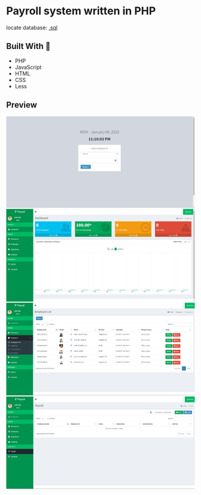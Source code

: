 # Payroll system written in PHP

locate database: [.sql](db/apsystem.sql)

## Built With :wrench:
* PHP
* JavaScript
* HTML
* CSS
* Less


## Preview
![img1](preview/employee-time-in.png)
![img2](preview/dashboard.png)
![img3](preview/employee-list.png)
![img4](preview/payroll.png)



